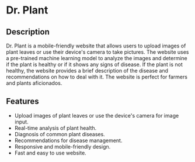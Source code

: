 # Dr. Plant

## Description
Dr. Plant is a mobile-friendly website that allows users to upload images of plant leaves or use their device's camera to take pictures. The website uses a pre-trained machine learning model to analyze the images and determine if the plant is healthy or if it shows any signs of disease. If the plant is not healthy, the website provides a brief description of the disease and recommendations on how to deal with it. The website is perfect for farmers and plants aficionados.

## Features
- Upload images of plant leaves or use the device's camera for image input.
- Real-time analysis of plant health.
- Diagnosis of common plant diseases.
- Recommendations for disease management.
- Responsive and mobile-friendly design.
- Fast and easy to use website.
